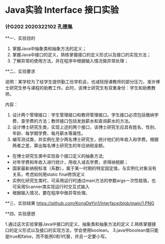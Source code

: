 # Java实验 Interface 接口实验

### 计G202 2020322102 孔德胤

**一、实验目的

1. 掌握Java中抽象类和抽象方法的定义；
2. 掌握Java中接口的定义，熟练掌握接口的定义形式以及接口的实现方法；
3. 了解异常的使用方法，并在程序中根据输入情况做异常处理；

**二、实验要求

说明：某学校为了给学生提供勤工俭学机会，也减轻授课教师的部分压力，准许博士研究生参与课程的助教工作。此时，该博士研究生有双重身份：学生和助教教师。

内容：
1. 设计两个管理接口：学生管理接口和教师管理接口。学生接口必须包括缴纳学费、查学费的方法；教师接口包括发放薪水和查询薪水的方法。
2. 设计博士研究生类，实现上述的两个接口，该博士研究生应具有姓名、性别、年龄、每学期学费、每月薪水等属性。
3. 编写测试类，并实例化至少两名博士研究生，统计他们的年收入和学费。根据两者之差，算出每名博士研究生的年应纳税金额。

* 在博士研究生类中实现各个接口定义的抽象方法;
* 对年学费和年收入进行统计，用收入减去学费，求得纳税额；
* 国家最新纳税标准（系数），属于某一时期的特定固定值，与实例化对象没有关系，考虑如何用static  final修饰定义
* 实例化研究生类时，可采用运行时通过main方法的参数args一次性赋值，也可采用Scanner类实现运行时交互式输入
* 根据输入情况，要在程序中做异常处理。

**三、实验结果
  https://github.com/KongDeYin1/Interface/blob/main/1.PNG
  
  
**四、实验感想

1.通过这次实验掌握Java中接口的定义、抽象类和抽象方法的定义
2.熟练掌握接口的定义形式以及接口的实现方法，学会使用boolean。
3.java中boolean值只能是true和false，而不能用0和1代替，并且一定要小写。

